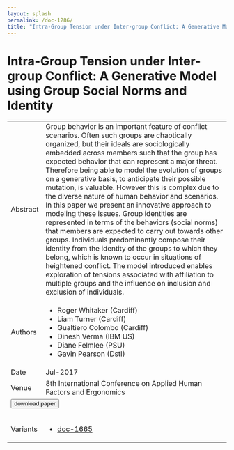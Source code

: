 ```yaml
---
layout: splash
permalink: /doc-1286/
title: "Intra-Group Tension under Inter-group Conflict: A Generative Model using Group Social Norms and Identity"
---
```


# Intra-Group Tension under Inter-group Conflict: A Generative Model using Group Social Norms and Identity

<table>
    <tbody>
    <tr>
        <td>Abstract</td>
        <td>Group behavior is an important feature of conflict scenarios. Often such groups are chaotically organized, but their ideals are sociologically embedded across members such that the group has expected behavior that can represent a major threat. Therefore being able to model the evolution of groups on a generative basis, to anticipate their possible mutation, is valuable. However this is complex due to the diverse nature of human behavior and scenarios. In this paper we present an innovative approach to modeling these issues. Group identities are represented in terms of the behaviors (social norms) that members are expected to carry out towards other groups. Individuals predominantly compose their identity from the identity of the groups to which they belong, which is known to occur in situations of heightened conflict. The model introduced enables exploration of tensions associated with affiliation to multiple groups and the influence on inclusion and exclusion of individuals.</td>
    </tr>
    <tr>
        <td>Authors</td>
        <td>
            <ul>
                <li>Roger Whitaker (Cardiff)</li>
                <li>Liam Turner (Cardiff)</li>
                <li>Gualtiero Colombo (Cardiff)</li>
                <li>Dinesh Verma (IBM US)</li>
                <li>Diane Felmlee (PSU)</li>
                <li>Gavin Pearson (Dstl)</li>
            </ul>
        </td>
    </tr>
    <tr>
        <td>Date</td>
        <td>Jul-2017</td>
    </tr>
    <tr>
        <td>Venue</td>
        <td>8th International Conference on Applied Human Factors and Ergonomics</td>
    </tr>
        <tr>
            <td colspan="2">
                <form method="get" action="https://dais-ita.org/sites/default/files/Whitaker_Roger_2236.pdf">
                    <button type="submit">download paper</button>
                </form>
            </td>
        </tr>
        <tr>
            <td>Variants</td>
            <td>
                <ul>
                    <li><a href="\doc-1665\">doc-1665</a></li>
                </ul>
            </td>
        </tr>
    </tbody>
</table>
